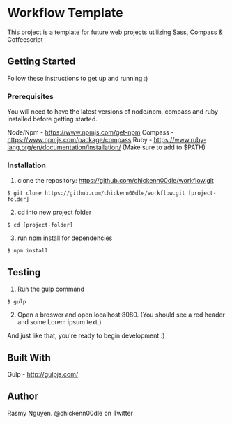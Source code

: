 # Workflow Template

This project is a template for future web projects utilizing Sass, Compass & Coffeescript


## Getting Started

Follow these instructions to get up and running :)

### Prerequisites

You will need to have the latest versions of node/npm, compass and ruby installed before getting started.

Node/Npm -  https://www.npmjs.com/get-npm
Compass - https://www.npmjs.com/package/compass
Ruby - https://www.ruby-lang.org/en/documentation/installation/ (Make sure to add to $PATH)

### Installation

1. clone the repository: https://github.com/chickenn00dle/workflow.git

```
$ git clone https://github.com/chickenn00dle/workflow.git [project-folder]
```

2. cd into new project folder

```
$ cd [project-folder]
```

3. run npm install for dependencies

```
$ npm install
```

## Testing

1. Run the gulp command

```
$ gulp
```

2. Open a broswer and open localhost:8080. (You should see a red header and some Lorem ipsum text.)

And just like that, you're ready to begin development :)


## Built With

Gulp - http://gulpjs.com/


## Author

Rasmy Nguyen. @chickenn00dle on Twitter

